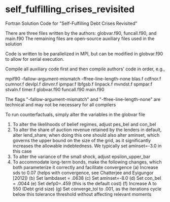 # self_fulfilling_crises_revisited
Fortran Solution Code for "Self-Fulfilling Debt Crises Revisited"

There are three files written by the authors: globvar.f90, funcall.f90, and main.f90
The remaining files are open-source auxiliary files used in the solution

Code is written to be parallelized in MPI, but can be modified in globvar.f90 to allow for
serial execution.

Compile all auxiliary code first and then compile authors' code in order, e.g.,

mpif90  -fallow-argument-mismatch -ffree-line-length-none  blas.f cdfnor.f cumnor.f devlpl.f dinvnr.f ipmpar.f lbfgsb.f linpack.f mvndst.f spmpar.f stvaln.f timer.f globvar.f90 funcall.f90 main.f90

The flags "-fallow-argument-mismatch" and "-ffree-line-length-none" are technical and may not be necessary for all compilers

To run counterfactuals, simply alter the variables in the globvar file

1) To alter the likelihoods of belief regimes, adjust pes_bel and con_bel
2) To alter the share of auction revenue retained by the lenders in default, alter lend_share; when doing this one should also alter aminset, which governs the upper bound on the size of the grid, as it significantly increases the allowable indebtedness. We typically set aminset=-3.0 in this case
3) To alter the variance of the small shock, adjust epsilon_upper_bar
4) To accommodate long-term bonds, make the following changes, which both parameterize it correctly and facilitate convergence
  (a) Increase sds to 0.07 (helps with convergence, see Chatterjee and Eyigungor [2012])
  (b) Set lambdaset = .0638 
  (c) Set aminset=-8.0
  (d) Set con_bel = .0044
  (e) Set defp0=.459 (this is the default cost)
  (f) Increase A to 550 (Debt grid size)
  (g) Set converge_tol to .001, as the iterations cycle below this tolerance threshold without affecting relevant moments
